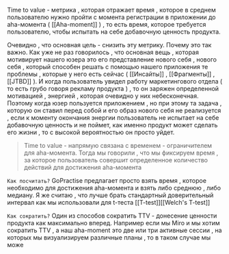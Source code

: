 Time to value - метрика , которая отражает время , которое в среднем пользователю нужно пройти с момента регистрации в приложении до aha-момента ( [[Aha-moment]] ) , то есть время, которое требуется пользователю, чтобы испытать на себе добавочную ценность продукта.

Очевидно , что основная цель - снизить эту метрику. Почему это так важно. Как уже не раз говорилось , что основная вещь , которая мотивирует нашего юзера это его представление нового себя , нового себя , который способен решать с помощью нашего приложения те проблемы , которые у него есть сейчас ( [[Инсайты]] , [[Фрагменты]] , [[JTBD]] ). И когда пользователь увидел работу маркетингового отдела ( то есть грубо говоря рекламу продукта ) , то он заряжен определенной мотивацией , энергией , которая очевидно у них небесконечная. Поэтому когда юзер пользуется приложением , но при этому та задача , которую он ставил перед собой и его образ нового себя не реализуется , если к моменту окончания энергии пользователь не испытает на себе добавочную ценность и не поймет, как именно продукт может сделать его жизни , то с высокой вероятностью он просто уйдет. 

>Time to value - напрямую связана с временем - ограничителем для aha-момента. Тогда мы говорили , что мы фиксируем время , за которое пользователь совершит определенное количество действий для достижения aha-момента 

`Как посчитать?` GoPractise предлагает просто взять время , которое необходимо для достижения aha-момента и взять либо среднюю , либо медиану. Я же считаю , что лучше брать стандартный доверительный интервал как мы использовали для t-теста [[T-test]][[Welch's T-test]]

`Как сократить?` Один из способов сократить TTV - донесение ценности продукта как максимально вперед. Например если мы Miro и мы хотим сократить TTV , а наш aha-moment это две или три активные сессии , на которых мы визуализируем различные планы , то в таком случае мы може 

